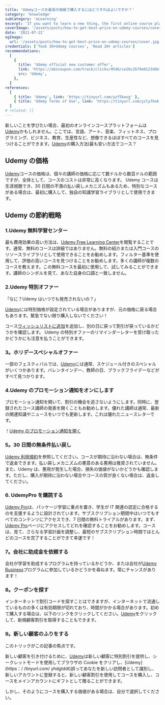 ```yaml
---
title: 'Udemyコースを最高の価格で購入するにはどうすればよいですか？'
category: 'knowledge'
subCategory: 'eLearning'
excerpt: 'If you want to learn a new thing, the first online course platform may be Udemy. You can find almost any courses you can imagine here, such as: language, art, music, fitness, programming, business, Teaching, productivity, etc. So, how to buy Udemy courses in the cheapest way?'
coverImage: '/assets/posts/how-to-get-best-price-on-udemy-courses/cover.jpg'
date: '2021-07-22'
ogImage:
  url: '/assets/posts/how-to-get-best-price-on-udemy-courses/cover.jpg'
credentials: ['Took 30+Udemy courses', 'Read 20+ articles']
recommendations:
  [
    {
      title: 'Udemy official new customer offer',
      link: 'https://abzcoupon.com/track/clicks/4546/ce2bc2b79e0123ddefcda67f8835ce13286c4ec17cebf0ab416db6006302?subid_1=&subid_2=&subid_3=&subid_4=&subid_5=&t=https%3A%2F%2Fwww.udemy.com%2F',
      src: 'Udemy',
    },
  ]
references:
  [
    { title: 'Udemy', link: 'https://tinyurl.com/yzf5koxg' },
    { title: 'Udemy Terms of Use', link: 'https://tinyurl.com/yzly7hek' },
  ]
# related: []
---
```


新しいことを学びたい場合、最初のオンラインコースプラットフォームは[Udemy](https://tinyurl.com/yhdgtddt)かもしれません。ここでは、言語、アート、音楽、フィットネス、プログラミング、ビジネス、教育、生産性など、想像できるほぼすべてのコースを見つけることができます。[Udemy](https://tinyurl.com/yhdgtddt)の購入方法)最も安い方法でコース？

## Udemy の価格

[Udemy](https://tinyurl.com/yhdgtddt)コースの価格は、個々の講師の価格に応じて数ドルから数百ドルの範囲ですが、全体として、コースのコストは非常に高くなります。 Udemy コースは生涯視聴でき、30 日間の不満の払い戻しメカニズムもあるため、特別なコースがある場合は、最初に購入して、独自の知識学習ライブラリとして使用できます。

## Udemy の節約戦略

### 1.Udemy 無料学習センター

最も費用効果の高い方法は、[Udemy Free Learning Center](https://tinyurl.com/yfbaghja)を閲覧することです。通常、無料のコースは詳細ではありません。無料の紹介または入門コースのリソースライブラリとして使用できることをお勧めします。フィルター基準を使用して、評価の高いコースを見つけることをお勧めします。多くの講師が複数のコースを教えます。この無料コースを最初に使用して、試してみることができます。講師のシンボルを見て、あなた自身の口調と一致しません。

### 2.Udemy 特別オファー

「なに？Udemy はいつでも発売されないの？」

[Udemy](https://tinyurl.com/yhdgtddt)には特別価格が設定されている場合がありますが、元の価格に戻る場合もあります。緊急でない限り購入しないでください！

コース[ウィッシュリストに追加](https://tinyurl.com/yf8sak6b)を追加し、別の日に戻って割引が戻っているかどうかを確認します。 Udemy の特別オファーのリマインダーレターを受け取ったかどうかにも注意を払うことができます。

### 3。ホリデースペシャルオファー

一部のフェスティバルでは、[Udemy](https://tinyurl.com/yhdgtddt)には通常、スケジュール付きのスペシャルがいくつかあります。バレンタインデー、教師の日、ブラックフライデーなどがすべて見つかります。

### 4.Udemy のプロモーション通知をオンにします

プロモーション通知を開いて、割引の機会を逃さないようにします。同時に、登録されたコース講師の発表を開くこともお勧めします。優れた講師は通常、最新の関連知識やニュースをいつでも更新します。これは優れたニュースレターです。

！[Udemy のプロモーション通知を開く](https://i.imgur.com/NaVDSkb.png)

### 5。30 日間の無条件払い戻し

[Udemy 利用規約](https://tinyurl.com/yzly7hek)を参照してください。コースが期待に沿わない場合は、無条件で返金できます。払い戻しメカニズムの悪意のある悪用は推奨されていません。また、Udemy は、悪用が発生した場合、損失の価値がないかどうかも確認します。ただし、購入が期待に沿わない場合やコースの質が良くない場合は、返金してください。

### 6. UdemyPro を購読する

[Udemy Pro](https://tinyurl.com/yhgfsrwr)は、パッケージ学習に重点を置き、学生が IT 関連の認定に合格するのを支援するように設計されています。サブスクリプション期間中はいつでもすべてのコンテンツにアクセスでき、7 日間の無料トライアルがあります。まず、[Udemy Pro](https://tinyurl.com/yhgfsrwr)ページにアクセスしてどれを確認することをお勧めします。コースは、見て、さらなる学習計画を調整し、最短のサブスクリプション時間でほとんどのコースを完了することができて幸運です！

### 7。会社に助成金を依頼する

会社が学習を助成するプログラムを持っているかどうか、または会社が[Udemy Business](https://tinyurl.com/ygzsqe9j)プログラムに参加しているかどうかを尋ねます。常にチャンスがあります！

### 8。クーポンを探す

インターネットで割引コードを探すことはできますが、インターネットで流通しているものの多くは有効期限が切れており、時間がかかる場合があります。初めて購入する場合は、以下のリンクをクリックしてください。[Udemy](https://tinyurl.com/yhdgtddt)をクリックして、新規顧客割引を取得することもできます。

### 9。新しい顧客のふりをする

このトリックがこの記事の焦点です。

新しい顧客を引き付けるために、[Udemy](https://tinyurl.com/yhdgtddt)は新しい顧客に特別割引を提供し、シークレットモードを使用してブラウザの Cookie をクリアし、[Udemy](https：/ /tinyurl.com/ yhdgtddt)誤ってあなたを新しい訪問者として識別し、新しいアカウントに登録すると、新しい顧客割引を使用してコースを購入し、コースをメインアカウントにギフトとして贈ることができます。

しかし、そのようにコースを購入する価値がある場合は、自分で選択してください。
